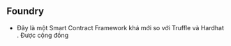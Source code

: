 ## Foundry

- Đây là một Smart Contract Framework khá mới so với Truffle và Hardhat . Được cộng đồng